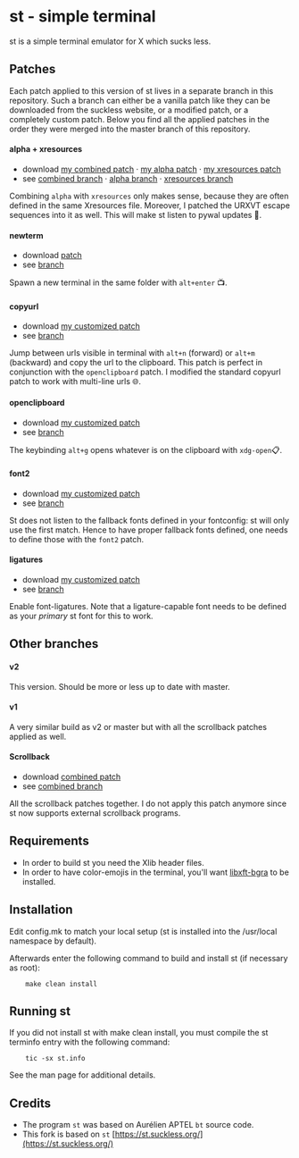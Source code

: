# st - simple terminal
st is a simple terminal emulator for X which sucks less.

## Patches
Each patch applied to this version of st lives in a separate branch in
this repository. Such a branch can either be a vanilla patch like they
can be downloaded from the suckless website, or a modified patch, or a
completely custom patch. Below you find all the applied patches in the
order they were merged into the master branch of this repository.

#### alpha + xresources

* download [my combined patch](https://github.com/flaport/st/compare/upstream..alpha+xresources.diff) ‧ [my alpha patch](https://github.com/flaport/st/compare/upstream..alpha.diff) ‧ [my xresources patch](https://github.com/flaport/st/compare/upstream..xresources.diff)
* see [combined branch](https://github.com/flaport/st/tree/alpha+xresources) ‧ [alpha branch](https://github.com/flaport/st/tree/alpha) ‧ [xresources branch](https://github.com/flaport/st/tree/xresources)

Combining `alpha` with `xresources` only makes sense, because they are
often defined in the same Xresources file. Moreover, I patched the
URXVT escape sequences into it as well. This will make st listen to
pywal updates 💪.

#### newterm

* download [ patch](https://github.com/flaport/st/compare/upstream..newterm.diff)
* see [branch](https://github.com/flaport/st/tree/newterm)

Spawn a new terminal in the same folder with `alt+enter` 📺.

#### copyurl

* download [my customized patch](https://github.com/flaport/st/compare/upstream...copyurl.diff)
* see [branch](https://github.com/flaport/st/tree/copyurl)

Jump between urls visible in terminal with `alt+n` (forward) or
`alt+m` (backward) and copy the url to the clipboard. This patch is
perfect in conjunction with the `openclipboard` patch. I modified the
standard copyurl patch to work with multi-line urls 🌐.

#### openclipboard

* download [my customized patch](https://github.com/flaport/st/compare/upstream...openclipboard.diff)
* see [branch](https://github.com/flaport/st/tree/openclipboard)

The keybinding `alt+g` opens whatever is on the clipboard with
`xdg-open`📋.

#### font2

* download [my customized patch](https://github.com/flaport/st/compare/upstream...font2.diff)
* see [branch](https://github.com/flaport/st/tree/font2)

St does not listen to the fallback fonts defined in your fontconfig:
st will only use the first match. Hence to have proper fallback fonts
defined, one needs to define those with the `font2` patch.


#### ligatures

* download [my customized patch](https://github.com/flaport/st/compare/upstream...ligatures.diff)
* see [branch](https://github.com/flaport/st/tree/ligatures)

Enable font-ligatures. Note that a ligature-capable font needs to be
defined as your *primary* st font for this to work.


## Other branches

#### v2
This version. Should be more or less up to date with master.

#### v1
A very similar build as v2 or master but with all the scrollback
patches applied as well.

#### Scrollback

* download [combined patch](https://github.com/flaport/st/compare/upstream...scrollback.diff)
* see [combined branch](https://github.com/flaport/st/tree/scrollback)

All the scrollback patches together. I do not apply this patch anymore
since st now supports external scrollback programs.

## Requirements
* In order to build st you need the Xlib header files.
* In order to have color-emojis in the terminal, you'll want
[libxft-bgra](https://gitlab.freedesktop.org/xorg/lib/libxft/-/merge_requests/1)
to be installed.


## Installation
Edit config.mk to match your local setup (st is installed into
the /usr/local namespace by default).

Afterwards enter the following command to build and install st (if
necessary as root):

```
    make clean install
```


## Running st
If you did not install st with make clean install, you must compile
the st terminfo entry with the following command:

```
    tic -sx st.info
```

See the man page for additional details.

## Credits
* The program `st` was based on Aurélien APTEL `bt` source code.
* This fork is based on `st` [https://st.suckless.org/](https://st.suckless.org/)

